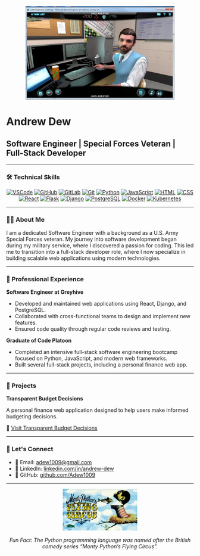 <div align="center">
  <img src="https://github.com/Adew1009/Adew1009/blob/main/cyber-awareness-challenge.jpg" alt="Cyber Awareness Challenge" width="400"/>
</div>

# Andrew Dew
## Software Engineer | Special Forces Veteran | Full-Stack Developer

---

### 🛠️ Technical Skills

<div align="center">
  <a href="https://code.visualstudio.com" target="_blank"><img src="https://skillicons.dev/icons?i=vscode" alt="VSCode" height="40"/></a>
  <a href="https://github.com" target="_blank"><img src="https://skillicons.dev/icons?i=github" alt="GitHub" height="40"/></a>
  <a href="https://gitlab.com" target="_blank"><img src="https://skillicons.dev/icons?i=gitlab" alt="GitLab" height="40"/></a>
  <a href="https://git-scm.com" target="_blank"><img src="https://skillicons.dev/icons?i=git" alt="Git" height="40"/></a>
  <a href="https://www.python.org" target="_blank"><img src="https://skillicons.dev/icons?i=python" alt="Python" height="40"/></a>
  <a href="https://developer.mozilla.org/en-US/docs/Web/JavaScript" target="_blank"><img src="https://skillicons.dev/icons?i=javascript" alt="JavaScript" height="40"/></a>
  <a href="https://developer.mozilla.org/en-US/docs/Web/HTML" target="_blank"><img src="https://skillicons.dev/icons?i=html" alt="HTML" height="40"/></a>
  <a href="https://developer.mozilla.org/en-US/docs/Web/CSS" target="_blank"><img src="https://skillicons.dev/icons?i=css" alt="CSS" height="40"/></a>
  <a href="https://reactjs.org" target="_blank"><img src="https://skillicons.dev/icons?i=react" alt="React" height="40"/></a>
  <a href="https://flask.palletsprojects.com" target="_blank"><img src="https://skillicons.dev/icons?i=flask" alt="Flask" height="40"/></a>
  <a href="https://www.djangoproject.com" target="_blank"><img src="https://skillicons.dev/icons?i=django" alt="Django" height="40"/></a>
  <a href="https://www.postgresql.org" target="_blank"><img src="https://skillicons.dev/icons?i=postgresql" alt="PostgreSQL" height="40"/></a>
  <a href="[https://www.postgresql.org](https://www.docker.com/)" target="_blank"><img src="https://skillicons.dev/icons?i=docker" alt="Docker" height="40"/></a>
  <a href="https://kubernetes.io/" target="_blank"><img src="https://skillicons.dev/icons?i=kubernetes" alt="Kubernetes" height="40"/></a>
</div>

---

### 👨‍💻 About Me

I am a dedicated Software Engineer with a background as a U.S. Army Special Forces veteran. My journey into software development began during my military service, where I discovered a passion for coding. This led me to transition into a full-stack developer role, where I now specialize in building scalable web applications using modern technologies.

---

### 💼 Professional Experience

**Software Engineer at Greyhive**

- Developed and maintained web applications using React, Django, and PostgreSQL.
- Collaborated with cross-functional teams to design and implement new features.
- Ensured code quality through regular code reviews and testing.

**Graduate of Code Platoon**

- Completed an intensive full-stack software engineering bootcamp focused on Python, JavaScript, and modern web frameworks.
- Built several full-stack projects, including a personal finance web app.

---

### 🚀 Projects

**Transparent Budget Decisions**

A personal finance web application designed to help users make informed budgeting decisions.

🔗 [Visit Transparent Budget Decisions](https://transparent-budget-decisions.web.app/)

---

### 🤝 Let's Connect

- 📧 Email: adew1009@gmail.com
- 💼 LinkedIn: [linkedin.com/in/andrew-dew](https://www.linkedin.com/in/andrew-dew/)
- 🐙 GitHub: [github.com/Adew1009](https://github.com/Adew1009)

---

<div align="center">
  <img src="https://github.com/Adew1009/Adew1009/blob/main/monty%20python.jpeg" alt="Monty Python" width="200"/>
  <p><em>Fun Fact: The Python programming language was named after the British comedy series “Monty Python’s Flying Circus”.</em></p>
</div>
